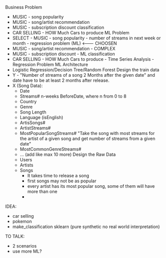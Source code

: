 Business Problem
- MUSIC - song popularity
- MUSIC - song/artist recommendation
- MUSIC - subscription discount classification
- CAR SELLING - HOW Much Cars to produce
  ML Problem
- SELECT - MUSIC - song popularity - number of streams in next week or month - regression problem (ML)  <--- CHOOSEN
- MUSIC - song/artist recommendation - COMPLEX
- MUSIC - subscription discount - ML classification
- CAR SELLING - HOW Much Cars to produce - Time Series Analysis - Regression Problem
ML Architecture
- Logistic Regression/Decision Tree/Random Forest
Design the train data
- Y - "Number of streams of a song 2 Months after the given date" and date have to be at least 2 months after release.
- X (Song Data):
  - Date
  - Streams# n-weeks BeforeDate, where n from 0 to 8
  - Country
  - Genre
  - Song Length
  - Language (isEnglish)
  - ArtisSongs#
  - ArtistStreams#
  - MostPopularSongStreams# "Take the song with most streams for the artist of a given song and get number of streams from a given date"
  - MostCommonGenreStreams#
  - ... (add like max 10 more)
Design the Raw Data
  - Users
  - Artists
  - Songs
    - It takes time to release a song
    - first songs may not be as popular
    - every artist has its most popular song, some of them will have more than one
    - 




IDEA:
- car selling
- pokemon
- make_classification sklearn (pure synthetic no real world interpretation)

TO TALK:
- 2 scenarios
- use more ML?